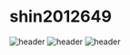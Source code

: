 # shin2012649
![header](https://capsule-render.vercel.app/api?type=cylinder)
![header](https://capsule-render.vercel.app/api?color=auto)
![header](https://capsule-render.vercel.app/api?color=gradient&customColorList=0,2,2,5,30)
